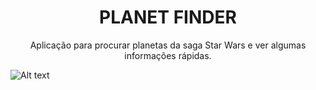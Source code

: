 
  <h1 align='center'>PLANET FINDER</h1>
  <p align='center'>Aplicação para procurar planetas da saga Star Wars e ver algumas informações rápidas.</p>
  
  ![ Alt text](https://gph.is/g/EJGYnDN)

